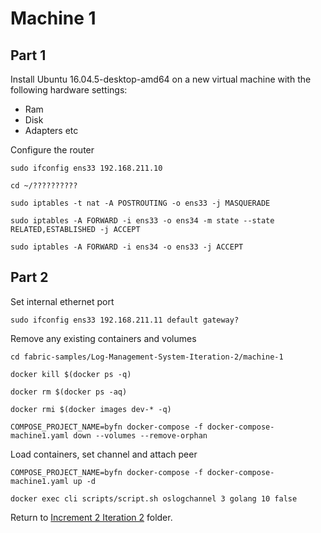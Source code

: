 # Machine 1

## Part 1

Install Ubuntu 16.04.5-desktop-amd64 on a new virtual machine with the following hardware settings:

- Ram
- Disk
- Adapters etc

Configure the router 

```
sudo ifconfig ens33 192.168.211.10

cd ~/??????????

sudo iptables -t nat -A POSTROUTING -o ens33 -j MASQUERADE

sudo iptables -A FORWARD -i ens33 -o ens34 -m state --state RELATED,ESTABLISHED -j ACCEPT

sudo iptables -A FORWARD -i ens34 -o ens33 -j ACCEPT
```

## Part 2

Set internal ethernet port

```
sudo ifconfig ens33 192.168.211.11 default gateway?
```

Remove any existing containers and volumes

```
cd fabric-samples/Log-Management-System-Iteration-2/machine-1

docker kill $(docker ps -q)

docker rm $(docker ps -aq)

docker rmi $(docker images dev-* -q)

COMPOSE_PROJECT_NAME=byfn docker-compose -f docker-compose-machine1.yaml down --volumes --remove-orphan
```

Load containers, set channel and attach peer

```
COMPOSE_PROJECT_NAME=byfn docker-compose -f docker-compose-machine1.yaml up -d

docker exec cli scripts/script.sh oslogchannel 3 golang 10 false
```
Return to [Increment 2 Iteration 2](../README.md) folder.

